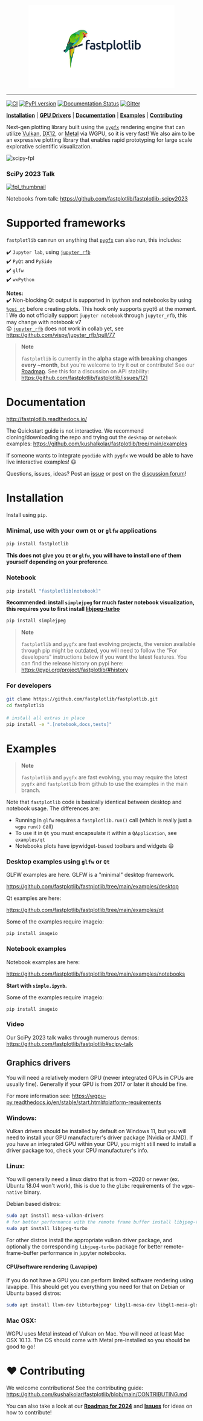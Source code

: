 <p align="center">
<img src="https://github.com/fastplotlib/fastplotlib/blob/main/docs/source/fastplotlib_logo.svg" height="220" alt="logo">
</p>

---

[![CI](https://github.com/kushalkolar/fastplotlib/actions/workflows/ci.yml/badge.svg)](https://github.com/kushalkolar/fastplotlib/actions/workflows/ci.yml)
[![PyPI version](https://badge.fury.io/py/fastplotlib.svg)](https://badge.fury.io/py/fastplotlib)
[![Documentation Status](https://readthedocs.org/projects/fastplotlib/badge/?version=latest)](https://fastplotlib.readthedocs.io/en/latest/?badge=latest)
[![Gitter](https://badges.gitter.im/fastplotlib/community.svg)](https://gitter.im/fastplotlib/community?utm_source=badge&utm_medium=badge&utm_campaign=pr-badge)

[**Installation**](https://github.com/kushalkolar/fastplotlib#installation) | 
[**GPU Drivers**](https://github.com/kushalkolar/fastplotlib#graphics-drivers) | 
[**Documentation**](https://github.com/fastplotlib/fastplotlib#documentation) | 
[**Examples**](https://github.com/kushalkolar/fastplotlib#examples) | 
[**Contributing**](https://github.com/kushalkolar/fastplotlib#heart-contributing)

Next-gen plotting library built using the [`pygfx`](https://github.com/pygfx/pygfx) rendering engine that can utilize [Vulkan](https://en.wikipedia.org/wiki/Vulkan), [DX12](https://en.wikipedia.org/wiki/DirectX#DirectX_12), or [Metal](https://developer.apple.com/metal/) via WGPU, so it is very fast! We also aim to be an expressive plotting library that enables rapid prototyping for large scale explorative scientific visualization.

![scipy-fpl](https://github.com/fastplotlib/fastplotlib/assets/9403332/b981a54c-05f9-443f-a8e4-52cd01cd802a)

### SciPy 2023 Talk

[![fpl_thumbnail](http://i3.ytimg.com/vi/Q-UJpAqljsU/hqdefault.jpg)](https://www.youtube.com/watch?v=Q-UJpAqljsU)

Notebooks from talk: https://github.com/fastplotlib/fastplotlib-scipy2023 


# Supported frameworks

`fastplotlib` can run on anything that [`pygfx`](https://github.com/pygfx/pygfx) can also run, this includes:

:heavy_check_mark: `Jupyter lab`, using [`jupyter_rfb`](https://github.com/vispy/jupyter_rfb)\
:heavy_check_mark: `PyQt` and `PySide`\
:heavy_check_mark: `glfw`\
:heavy_check_mark: `wxPython`

**Notes:**\
:heavy_check_mark: Non-blocking Qt output is supported in ipython and notebooks by using [`%gui qt`](https://ipython.readthedocs.io/en/stable/interactive/magics.html#magic-gui) before creating plots. This hook only supports pyqt6 at the moment.\
:grey_exclamation: We do not officially support `jupyter notebook` through `jupyter_rfb`, this may change with notebook v7\
:disappointed: [`jupyter_rfb`](https://github.com/vispy/jupyter_rfb) does not work in collab yet, see https://github.com/vispy/jupyter_rfb/pull/77 

> **Note**
> 
> `fastplotlib` is currently in the **alpha stage with breaking changes every ~month**, but you're welcome to try it out or contribute! See our [Roadmap](https://github.com/kushalkolar/fastplotlib/issues/55). See this for a discussion on API stability: https://github.com/fastplotlib/fastplotlib/issues/121 

# Documentation

http://fastplotlib.readthedocs.io/ 

The Quickstart guide is not interactive. We recommend cloning/downloading the repo and trying out the `desktop` or `notebook` examples: https://github.com/kushalkolar/fastplotlib/tree/main/examples

If someone wants to integrate `pyodide` with `pygfx` we would be able to have live interactive examples! :smiley:

Questions, issues, ideas? Post an [issue](https://github.com/fastplotlib/fastplotlib/issues) or post on the [discussion forum](https://github.com/fastplotlib/fastplotlib/discussions)!

# Installation

Install using `pip`.

### Minimal, use with your own `Qt` or `glfw` applications
```bash
pip install fastplotlib
```

**This does not give you `Qt` or `glfw`, you will have to install one of them yourself depending on your preference**.

### Notebook
```bash
pip install "fastplotlib[notebook]"
```

**Recommended: install `simplejpeg` for much faster notebook visualization, this requires you to first install [libjpeg-turbo](https://libjpeg-turbo.org/)**

```bash
pip install simplejpeg
```

> **Note**
>
> `fastplotlib` and `pygfx` are fast evolving projects, the version available through pip might be outdated, you will need to follow the "For developers" instructions below if you want the latest features. You can find the release history on pypi here: https://pypi.org/project/fastplotlib/#history

### For developers
```bash
git clone https://github.com/fastplotlib/fastplotlib.git
cd fastplotlib

# install all extras in place
pip install -e ".[notebook,docs,tests]"
```

# Examples

> **Note**
> 
> `fastplotlib` and `pygfx` are fast evolving, you may require the latest `pygfx` and `fastplotlib` from github to use the examples in the main branch.

Note that `fastplotlib` code is basically identical between desktop and notebook usage. The differences are:
- Running in `glfw` requires a `fastplotlib.run()` call (which is really just a `wgpu` `run()` call)
- To use it in `Qt` you must encapsulate it within a `QApplication`, see `examples/qt`
- Notebooks plots have ipywidget-based toolbars and widgets 😄

### Desktop examples using `glfw` or `Qt`

GLFW examples are here. GLFW is a "minimal" desktop framework.

https://github.com/fastplotlib/fastplotlib/tree/main/examples/desktop

Qt examples are here:

https://github.com/fastplotlib/fastplotlib/tree/main/examples/qt

Some of the examples require imageio:
```
pip install imageio
```

### Notebook examples

Notebook examples are here:

https://github.com/fastplotlib/fastplotlib/tree/main/examples/notebooks

**Start with `simple.ipynb`.**

Some of the examples require imageio:
```
pip install imageio
```

### Video

Our SciPy 2023 talk walks through numerous demos: https://github.com/fastplotlib/fastplotlib#scipy-talk

## Graphics drivers

You will need a relatively modern GPU (newer integrated GPUs in CPUs are usually fine). Generally if your GPU is from 2017 or later it should be fine.

For more information see: https://wgpu-py.readthedocs.io/en/stable/start.html#platform-requirements

### Windows:
Vulkan drivers should be installed by default on Windows 11, but you will need to install your GPU manufacturer's driver package (Nvidia or AMD). If you have an integrated GPU within your CPU, you might still need to install a driver package too, check your CPU manufacturer's info.

### Linux:
You will generally need a linux distro that is from ~2020 or newer (ex. Ubuntu 18.04 won't work), this is due to the `glibc` requirements of the `wgpu-native` binary.

Debian based distros:

```bash
sudo apt install mesa-vulkan-drivers
# for better performance with the remote frame buffer install libjpeg-turbo
sudo apt install libjpeg-turbo
```

For other distros install the appropriate vulkan driver package, and optionally the corresponding `libjpeg-turbo` package for better remote-frame-buffer performance in jupyter notebooks.

#### CPU/software rendering (Lavapipe)

If you do not have a GPU you can perform limited software rendering using lavapipe. This should get you everything you need for that on Debian or Ubuntu based distros:

```bash
sudo apt install llvm-dev libturbojpeg* libgl1-mesa-dev libgl1-mesa-glx libglapi-mesa libglx-mesa0 mesa-common-dev mesa-vulkan-drivers
```

### Mac OSX:
WGPU uses Metal instead of Vulkan on Mac. You will need at least Mac OSX 10.13. The OS should come with Metal pre-installed so you should be good to go!

# :heart: Contributing

We welcome contributions! See the contributing guide: https://github.com/kushalkolar/fastplotlib/blob/main/CONTRIBUTING.md

You can also take a look at our [**Roadmap for 2024**](https://github.com/kushalkolar/fastplotlib/issues/55) and [**Issues**](https://github.com/kushalkolar/fastplotlib/issues) for ideas on how to contribute!

